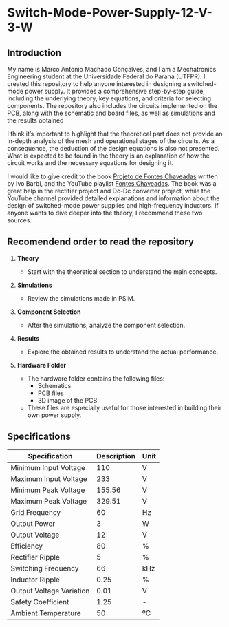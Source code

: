 # Switch-Mode-Power-Supply-12-V-3-W

## Introduction

My name is Marco Antonio Machado Gonçalves, and I am a Mechatronics Engineering student at the Universidade Federal do Paraná (UTFPR). I created this repository to help anyone interested in designing a switched-mode power supply. It provides a comprehensive step-by-step guide, including the underlying theory, key equations, and criteria for selecting components. The repository also includes the circuits implemented on the PCB, along with the schematic and board files, as well as simulations and the results obtained

I think it’s important to highlight that the theoretical part does not provide an in-depth analysis of the mesh and operational stages of the circuits. As a consequence, the deduction of the design equations is also not presented. What is expected to be found in the theory is an explanation of how the circuit works and the necessary equations for designing it.

I would like to give credit to the book [Projeto de Fontes Chaveadas](https://ivobarbi.com.br/livro-projetos-de-fontes-chaveadas/) written by Ivo Barbi, and the YouTube playlist [Fontes Chaveadas](https://www.youtube.com/watch?v=BYBMHBqT8EI&list=PLSjlUAuQORNNm-O2ilwZME7qL0d8M-_xs). The book was a great help in the rectifier project and Dc-Dc converter project, while the YouTube channel provided detailed explanations and information about the design of switched-mode power supplies and high-frequency inductors. If anyone wants to dive deeper into the theory, I recommend these two sources.

## Recomendend order to read the repository

1. **Theory**
   - Start with the theoretical section to understand the main concepts.

2. **Simulations**
   - Review the simulations made in PSIM.

3. **Component Selection**
   - After the simulations, analyze the component selection.

4. **Results**
   - Explore the obtained results to understand the actual performance.

5. **Hardware Folder**
   - The hardware folder contains the following files:
     - Schematics
     - PCB files
     - 3D image of the PCB
   - These files are especially useful for those interested in building their own power supply.

## Specifications

<table align="center">
  <thead>
    <tr>
      <th><strong>Specification</strong></th>
      <th><strong>Description</strong></th>
      <th><strong>Unit</strong></th>
    </tr>
  </thead>
  <tbody>
    <tr>
      <td>Minimum Input Voltage</td>
      <td>110</td>
      <td>V</td>
    </tr>
    <tr>
      <td>Maximum Input Voltage</td>
      <td>233</td>
      <td>V</td>
    </tr>
    <tr>
      <td>Minimum Peak Voltage</td>
      <td>155.56</td>
      <td>V</td>
    </tr>
    <tr>
      <td>Maximum Peak Voltage</td>
      <td>329.51</td>
      <td>V</td>
    </tr>
    <tr>
      <td>Grid Frequency</td>
      <td>60</td>
      <td>Hz</td>
    </tr>
    <tr>
      <td>Output Power</td>
      <td>3</td>
      <td>W</td>
    </tr>
    <tr>
      <td>Output Voltage</td>
      <td>12</td>
      <td>V</td>
    </tr>
    <tr>
      <td>Efficiency</td>
      <td>80</td>
      <td>%</td>
    </tr>
    <tr>
      <td>Rectifier Ripple</td>
      <td>5</td>
      <td>%</td>
    </tr>
    <tr>
      <td>Switching Frequency</td>
      <td>66</td>
      <td>kHz</td>
    </tr>
    <tr>
      <td>Inductor Ripple</td>
      <td>0.25</td>
      <td>%</td>
    </tr>
    <tr>
      <td>Output Voltage Variation</td>
      <td>0.01</td>
      <td>V</td>
    </tr>
    <tr>
      <td>Safety Coefficient</td>
      <td>1.25</td>
      <td>-</td>
    </tr>
    <tr>
      <td>Ambient Temperature</td>
      <td>50</td>
      <td>ºC</td>
    </tr>
  </tbody>
</table>

